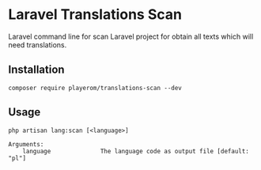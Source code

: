 # Laravel Translations Scan

Laravel command line for scan Laravel project for obtain all texts which will need translations.

## Installation

```
composer require playerom/translations-scan --dev
```

## Usage

```
php artisan lang:scan [<language>]

Arguments:
    language              The language code as output file [default: "pl"]
```
